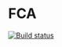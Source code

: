 # FCA

[![Build status](https://ci.appveyor.com/api/projects/status/37hcr6r20rkbsf9m/branch/master?svg=true)](https://ci.appveyor.com/project/pacifikus/fca/branch/master)

